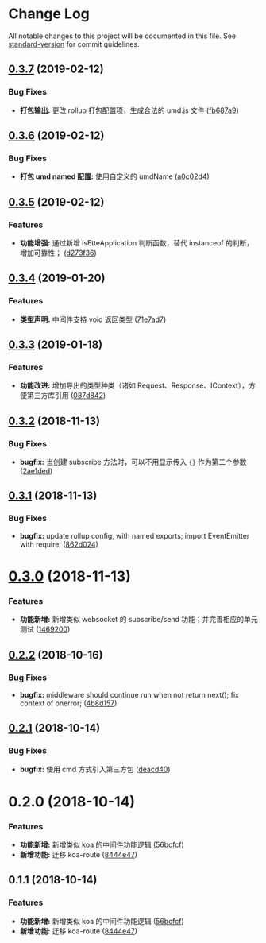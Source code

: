 # Change Log

All notable changes to this project will be documented in this file. See [standard-version](https://github.com/conventional-changelog/standard-version) for commit guidelines.

<a name="0.3.7"></a>
## [0.3.7](https://github.com/boycgit/ette/compare/v0.3.6...v0.3.7) (2019-02-12)


### Bug Fixes

* **打包输出:** 更改 rollup 打包配置项，生成合法的 umd.js 文件 ([fb687a9](https://github.com/boycgit/ette/commit/fb687a9))



<a name="0.3.6"></a>
## [0.3.6](https://github.com/boycgit/ette/compare/v0.3.5...v0.3.6) (2019-02-12)


### Bug Fixes

* **打包 umd named 配置:** 使用自定义的 umdName ([a0c02d4](https://github.com/boycgit/ette/commit/a0c02d4))



<a name="0.3.5"></a>
## [0.3.5](https://github.com/boycgit/ette/compare/v0.3.4...v0.3.5) (2019-02-12)


### Features

* **功能增强:** 通过新增 isEtteApplication 判断函数，替代 instanceof 的判断，增加可靠性； ([d273f36](https://github.com/boycgit/ette/commit/d273f36))



<a name="0.3.4"></a>
## [0.3.4](https://github.com/boycgit/ette/compare/v0.3.3...v0.3.4) (2019-01-20)


### Features

* **类型声明:** 中间件支持 void 返回类型 ([71e7ad7](https://github.com/boycgit/ette/commit/71e7ad7))



<a name="0.3.3"></a>
## [0.3.3](https://github.com/boycgit/ette/compare/v0.3.2...v0.3.3) (2019-01-18)


### Features

* **功能改进:** 增加导出的类型种类（诸如 Request、Response、IContext），方便第三方库引用 ([087d842](https://github.com/boycgit/ette/commit/087d842))



<a name="0.3.2"></a>
## [0.3.2](https://github.com/boycgit/ette/compare/v0.3.1...v0.3.2) (2018-11-13)


### Bug Fixes

* **bugfix:** 当创建 subscribe 方法时，可以不用显示传入 `{}` 作为第二个参数 ([2ae1ded](https://github.com/boycgit/ette/commit/2ae1ded))



<a name="0.3.1"></a>
## [0.3.1](https://github.com/boycgit/ette/compare/v0.3.0...v0.3.1) (2018-11-13)


### Bug Fixes

* **bugfix:** update rollup config, with named exports; import EventEmitter with require; ([862d024](https://github.com/boycgit/ette/commit/862d024))



<a name="0.3.0"></a>
# [0.3.0](https://github.com/boycgit/ette/compare/v0.2.2...v0.3.0) (2018-11-13)


### Features

* **功能新增:** 新增类似 websocket 的 subscribe/send 功能；并完善相应的单元测试 ([1469200](https://github.com/boycgit/ette/commit/1469200))



<a name="0.2.2"></a>
## [0.2.2](https://github.com/boycgit/ette/compare/v0.2.1...v0.2.2) (2018-10-16)


### Bug Fixes

* **bugfix:** middleware should continue run when not return next(); fix context of onerror; ([4b8d157](https://github.com/boycgit/ette/commit/4b8d157))



<a name="0.2.1"></a>
## [0.2.1](https://github.com/boycgit/ette/compare/v0.2.0...v0.2.1) (2018-10-14)


### Bug Fixes

* **bugfix:** 使用 cmd 方式引入第三方包 ([deacd40](https://github.com/boycgit/ette/commit/deacd40))



<a name="0.2.0"></a>
# 0.2.0 (2018-10-14)


### Features

* **功能新增:** 新增类似 koa 的中间件功能逻辑 ([56bcfcf](https://github.com/boycgit/ette/commit/56bcfcf))
* **新增功能:** 迁移 koa-route ([8444e47](https://github.com/boycgit/ette/commit/8444e47))



<a name="0.1.1"></a>
## 0.1.1 (2018-10-14)


### Features

* **功能新增:** 新增类似 koa 的中间件功能逻辑 ([56bcfcf](https://github.com/boycgit/ette/commit/56bcfcf))
* **新增功能:** 迁移 koa-route ([8444e47](https://github.com/boycgit/ette/commit/8444e47))
